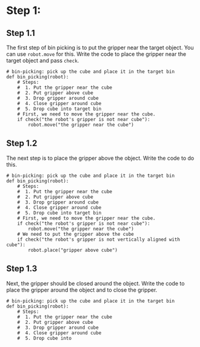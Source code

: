 

# Step 1:

## Step 1.1
The first step of bin picking is to put the gripper near the target object. You can use `robot.move` for this. Write the code to place the gripper near the target object and pass `check`.

```
# bin-picking: pick up the cube and place it in the target bin
def bin_picking(robot):
    # Steps:
    #  1. Put the gripper near the cube
    #  2. Put gripper above cube
    #  3. Drop gripper around cube
    #  4. Close gripper around cube
    #  5. Drop cube into target bin
    # First, we need to move the gripper near the cube.
    if check("the robot's gripper is not near cube"):
        robot.move("the gripper near the cube")
```

## Step 1.2
The next step is to place the gripper above the object. Write the code to do this.

```
# bin-picking: pick up the cube and place it in the target bin
def bin_picking(robot):
    # Steps:
    #  1. Put the gripper near the cube
    #  2. Put gripper above cube
    #  3. Drop gripper around cube
    #  4. Close gripper around cube
    #  5. Drop cube into target bin
    # First, we need to move the gripper near the cube.
    if check("the robot's gripper is not near cube"):
        robot.move("the gripper near the cube")
    # We need to put the gripper above the cube
    if check("the robot's gripper is not vertically aligned with cube"):
        robot.place("gripper above cube")
```

## Step 1.3
Next, the gripper should be closed around the object. Write the code to place the gripper around the object and to close the gripper.

```
# bin-picking: pick up the cube and place it in the target bin
def bin_picking(robot):
    # Steps:
    #  1. Put the gripper near the cube
    #  2. Put gripper above cube
    #  3. Drop gripper around cube
    #  4. Close gripper around cube
    #  5. Drop cube into
